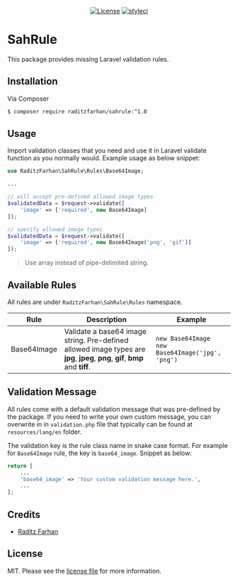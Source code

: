 <p align="center">
    <a href="https://github.com/raditzfarhan/sahrule"><img src="https://img.shields.io/badge/License-MIT-yellow.svg?style=flat-square" alt="License"></a>    
    <a href="https://github.com/raditzfarhan/sahrule"><img src="https://github.styleci.io/repos/7548986/shield?style=square" alt="styleci"></img></a>
</p>

# SahRule
This package provides missing Laravel validation rules.

## Installation

Via Composer

``` bash
$ composer require raditzfarhan/sahrule:^1.0
```

## Usage
Import validation classes that you need and use it in Laravel validate function as you normally would. Example usage as below snippet:

```php
use RaditzFarhan\SahRule\Rules\Base64Image;

...

// will accept pre-defined allowed image types
$validatedData = $request->validate([
    'image' => ['required', new Base64Image]
]);

// specify allowed image types
$validatedData = $request->validate([
    'image' => ['required', new Base64Image('png', 'gif')]
]);

```
>  Use array instead of pipe-delimited string.

## Available Rules

All rules are under `RaditzFarhan\SahRule\Rules` namespace.

| Rule          | Description  | Example |  
|---------------|--------------|--------------------------------------|
| Base64Image   | Validate a base64 image string. Pre-defined allowed image types are **jpg**, **jpeg**, **png**, **gif**, **bmp** and **tiff**. | `new Base64Image`<br/>`new Base64Image('jpg', 'png')` |

## Validation Message

All rules come with a default validation message that was pre-defined by the package. If you need to write your own custom message, you can overwrite in in `validation.php` file that typically can be found at `resources/lang/en` folder. 

The validation key is the rule class name in snake case format. For example for `Base64Image` rule, the key is `base64_image`. Snippet as below:

```php
return [
    ...
    'base64_image' => 'Your custom validation message here.',
    ...
];
```

## Credits

- [Raditz Farhan](https://github.com/raditzfarhan)

## License

MIT. Please see the [license file](LICENSE) for more information.
